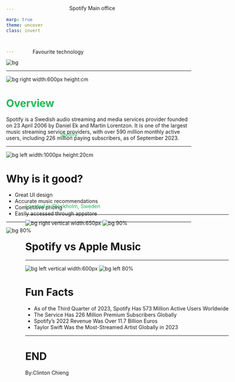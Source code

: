 ```yaml
---

marp: true
theme: uncover
class: invert 



---
```


<style scoped>
{
  font-size: 77px;
}
</style>

<div style="position: absolute; top: 179px; left: 300px;">
<span style="color:#00000;">Favourite technology </span></div>
<div style="position: absolute; top: 405px; left: 375px;">
<span style="color:#1DB654;">Spotify </span></div>

<!--Color doesnt work!!??-->

![bg](https://developer.spotify.com/images/guidelines/design/attribution.svg)

---

<style scoped>
{
  font-size: 25px;
}
</style>

![bg right width:600px height:cm](https://martech.org/wp-content/uploads/2017/09/spotify-logo-1920x1080.jpg)

# <span style="color:1DB954;"> Overview </span>

Spotify is a Swedish audio streaming and media services provider founded on 23 April 2006 by Daniel Ek and Martin Lorentzon. It is one of the largest music streaming service providers, with over 590 million monthly active users, including 226 million paying subscribers, as of September 2023.

---

<style scoped>
{
  font-size: 30px;
  font-family: "Helvetica"
}
</style>

![bg left width:1000px height:20cm](https://duet-cdn.vox-cdn.com/thumbor/0x0:1440x820/640x427/filters:focal(720x410:721x411):format(webp)/cdn.vox-cdn.com/uploads/chorus_asset/file/24488987/Preview_On_Home_Music.jpg)

# Why is it good?

* Great UI design
* Accurate music recommendations
* Competitive pricing
* Easily accessed through appstore

---

![bg 80%](https://storage.googleapis.com/pr-newsroom-wp/1/2018/11/DSC_0470-1920x733.jpg)

<style scoped>
{
  font-size: 50px;
  font-family: "Helvetica"
}
</style>

<div style="position: absolute; top:60px; left: 400px;">
<span style=>Spotify Main office </span></div>
<div style="position: absolute; top: 600px; left: 280px;">
<span style="color:1DB654;">Located in Stockholm, Sweden </span>

---

![bg right vertical width:650px](https://www.volumetree.com/wp-content/uploads/2020/10/Spotify-vs-Apple-music-1.png)
![bg 90%](https://cdn.statcdn.com/Infographic/images/normal/8399.jpeg)

# Spotify vs Apple Music

---

![bg left vertical width:600px](https://substackcdn.com/image/fetch/f_auto,q_auto:good,fl_progressive:steep/https%3A%2F%2Fbucketeer-e05bbc84-baa3-437e-9518-adb32be77984.s3.amazonaws.com%2Fpublic%2Fimages%2F5f9cf35c-63fb-4af6-b428-f668137df30c_1239x1410.jpeg)
![bg left 80%](https://optimise2.assets-servd.host/ragged-gonolek/production/images/statistic_id244995_spotifys-premium-subscribers-2015-2023.webp?w=1000&h=743&q=100&auto=format&fit=crop&dm=1702636976&s=77d65b81db7d8e90cf620668c019a440)

# Fun Facts

<style scoped>
{
  font-size: 30px;
}
</style>

* As of the Third Quarter of 2023, Spotify Has 573 Million Active Users Worldwide
* The Service Has 226 Million Premium Subscribers Globally
* Spotify’s 2022 Revenue Was Over 11.7 Billion Euros
* Taylor Swift Was the Most-Streamed Artist Globally in 2023

---

# END

By:Clinton Chieng